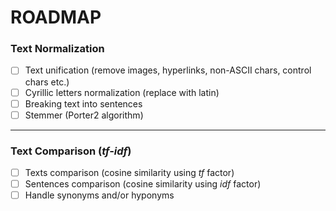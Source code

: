 
# ROADMAP

### Text Normalization

- [ ] Text unification (remove images, hyperlinks, non-ASCII chars, control chars etc.)
- [ ] Cyrillic letters normalization (replace with latin)
- [ ] Breaking text into sentences
- [ ] Stemmer (Porter2 algorithm)

---

### Text Comparison (_tf-idf_)

- [ ] Texts comparison (cosine similarity using _tf_ factor)
- [ ] Sentences comparison (cosine similarity using _idf_ factor)
- [ ] Handle synonyms and/or hyponyms
